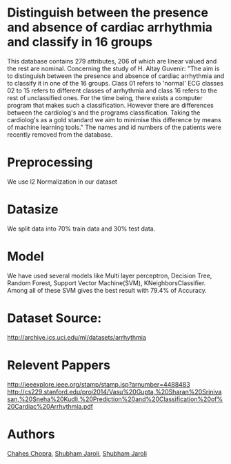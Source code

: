 # Distinguish between the presence and absence of cardiac arrhythmia and classify in 16 groups

This database contains 279 attributes, 206 of which are linear valued and the rest are nominal. 
Concerning the study of H. Altay Guvenir: "The aim is to distinguish between the presence and absence of cardiac arrhythmia and to classify it in one of the 16 groups. Class 01 refers to 'normal' ECG classes 02 to 15 refers to different classes of arrhythmia and class 16 refers to the rest of unclassified ones. For the time being, there exists a computer program that makes such a classification. However there are differences between the cardiolog's and the programs classification. Taking the cardiolog's as a gold standard we aim to minimise this difference by means of machine learning tools." 
The names and id numbers of the patients were recently removed from the database. 

# Preprocessing
We use l2 Normalization in our dataset

# Datasize
We split data into 70% train data and 30% test data.

# Model
We have used several models like Multi layer perceptron, Decision Tree, Random Forest, Support Vector Machine(SVM), KNeighborsClassifier.
Among all of these SVM gives the best result with 79.4% of Accuracy.

# Dataset Source:
http://archive.ics.uci.edu/ml/datasets/arrhythmia

# Relevent Pappers
http://ieeexplore.ieee.org/stamp/stamp.jsp?arnumber=4488483
http://cs229.stanford.edu/proj2014/Vasu%20Gupta,%20Sharan%20Srinivasan,%20Sneha%20Kudli,%20Prediction%20and%20Classification%20of%20Cardiac%20Arrhythmia.pdf

# Authors
<a href="https://github.com/Chahes" target='_blank'>Chahes Chopra</a>, <a href="https://github.com/19shubham" target='_blank'>Shubham Jaroli</a>, <a href="https://github.com/shivam04" target='_blank'>Shubham Jaroli</a>
